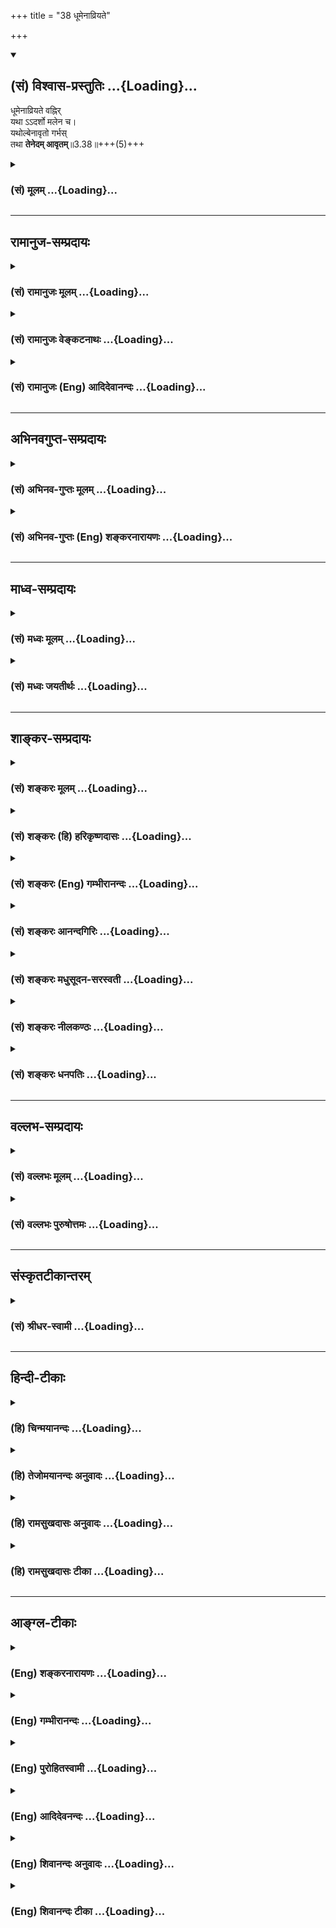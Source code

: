 +++
title = "38 धूमेनाव्रियते"

+++
<div class="js_include" newlevelforh1="2" title="(सं) विश्वास-प्रस्तुतिः" unfilled url="/purANam_vaiShNavam/mahAbhAratam/06-bhIShma-parva/03-bhagavad-gItA-parva/saMskRtam/vishvAsa-prastutiH/03_karma-yogaH/38_dhUmenAvriyate.md">
<details open><summary><h2>(सं) विश्वास-प्रस्तुतिः ...{Loading}...</h2></summary>

धूमेनाव्रियते वह्निर्  
यथा ऽऽदर्शो मलेन च।  
यथोल्बेनावृतो गर्भस्  
तथा **तेनेदम् आवृतम्**॥3.38॥+++(5)+++
</details>
</div>
<div class="js_include collapsed" newlevelforh1="3" title="(सं) मूलम्" unfilled url="/purANam_vaiShNavam/mahAbhAratam/06-bhIShma-parva/03-bhagavad-gItA-parva/saMskRtam/mUlam/03_karma-yogaH/38_dhUmenAvriyate.md">
<details><summary><h3>(सं) मूलम् ...{Loading}...</h3></summary>

धूमेनाव्रियते वह्निर्यथाऽऽदर्शो मलेन च।  
यथोल्बेनावृतो गर्भस्तथा तेनेदमावृतम्।।3.38।।
</details>
</div>


_________________
## रामानुज-सम्प्रदायः
<div class="js_include collapsed" newlevelforh1="3" title="(सं) रामानुजः मूलम्" unfilled url="/purANam_vaiShNavam/mahAbhAratam/06-bhIShma-parva/03-bhagavad-gItA-parva/saMskRtam/rAmAnujaH/mUlam/03_karma-yogaH/38_dhUmenAvriyate.md">
<details><summary><h3>(सं) रामानुजः मूलम् ...{Loading}...</h3></summary>

।।3.38।।**यथा धूमेन वह्निः आव्रियते यथा च आदर्शो मलेन यथा** च **उल्बेन
आवृतो गर्भः तथा तेन** कामेन **इदं** जन्तुजातम् **आवृतम्। आवरणप्रकारम्
आह**

</details>
</div>
<div class="js_include collapsed" newlevelforh1="3" title="(सं) रामानुजः वेङ्कटनाथः" unfilled url="/purANam_vaiShNavam/mahAbhAratam/06-bhIShma-parva/03-bhagavad-gItA-parva/saMskRtam/rAmAnujaH/venkaTanAthaH/03_karma-yogaH/38_dhUmenAvriyate.md">
<details><summary><h3>(सं) रामानुजः वेङ्कटनाथः ...{Loading}...</h3></summary>

  
  
।।3.38।। वैरित्वप्रकार उच्यते धूमेनेति। तत्र यथेत्यन्तमेकं वाक्यम्। आदर्शो
मलेन च इत्यत्र चकाराद्यथाशब्दोऽनुषक्त इति व्यञ्जनाययथा धूमेनेत्युक्तम्।
पूर्वस्मिन् श्लोके क्रोधस्यापि कामावस्थान्तरत्वव्यपदेशादुत्तरत्र
चकामरूपेणकामरूपम् 3।43 इति तस्यैवानुवृत्तेरत्रापि तच्छब्देन काम एव
परामृश्यत इति व्यञ्जनायतेन कामेनेत्युक्तम्। इदमिति
सामान्यनिर्देशेऽप्यचिद्ग्रहणासम्भवात्सर्वक्षेत्रज्ञग्रहणौचित्यादिदंशब्दस्य
वक्ष्यमाणपरत्वादपि लोकप्रतीतिपरत्वस्वारस्याच्चयया क्षेत्रज्ञशक्तिः सा
वेष्टिता इत्यादिवत् क्षेत्रज्ञानामावरणमिहोच्यत इत्यभिप्रायेणोक्तंइदं
जन्तुजातमिति। जन्तुशब्देन शरीरित्वस्य विवक्षितत्वादावरणार्हत्वं
दर्शितम्। नपुंसकनिर्देशस्य सामान्यविषयत्वेप्रदर्शनाय जातशब्दः।
अनादिवासनानुबन्धित्वेन सहजत्वं निवृत्तस्यापि पुनः पुनरुपाधिवशादागमं
स्वेच्छया निवर्तयितुमशक्यत्वं च दर्शयितुं दृष्टान्तत्रयोपादानम्।  
  

</details>
</div>
<div class="js_include collapsed" newlevelforh1="3" title="(सं) रामानुजः (Eng) आदिदेवानन्दः" unfilled url="/purANam_vaiShNavam/mahAbhAratam/06-bhIShma-parva/03-bhagavad-gItA-parva/saMskRtam/rAmAnujaH/english/AdidevAnandaH/03_karma-yogaH/38_dhUmenAvriyate.md">
<details><summary><h3>(सं) रामानुजः (Eng) आदिदेवानन्दः ...{Loading}...</h3></summary>

3.38 As a fire is enveloped by smoke, as a mirror by dust and as an embryo by the membrance, so are the embodied beings covered by this desire. Sri Krsna teaches the mode of this envelopement:

</details>
</div>


_________________
## अभिनवगुप्त-सम्प्रदायः
<div class="js_include collapsed" newlevelforh1="3" title="(सं) अभिनव-गुप्तः मूलम्" unfilled url="/purANam_vaiShNavam/mahAbhAratam/06-bhIShma-parva/03-bhagavad-gItA-parva/saMskRtam/abhinava-guptaH/mUlam/03_karma-yogaH/38_dhUmenAvriyate.md">
<details><summary><h3>(सं) अभिनव-गुप्तः मूलम् ...{Loading}...</h3></summary>

।।3.38।। धूमेनेति। दृष्टान्तत्रयेण दुरुपसर्गत्वम् +++(K दुरुपसर्पत्वम्)+++
अकार्यकरत्वं जुगुप्सास्पदत्वं च उक्तम्। अयमिति आत्मा।

</details>
</div>
<div class="js_include collapsed" newlevelforh1="3" title="(सं) अभिनव-गुप्तः (Eng) शङ्करनारायणः" unfilled url="/purANam_vaiShNavam/mahAbhAratam/06-bhIShma-parva/03-bhagavad-gItA-parva/saMskRtam/abhinava-guptaH/english/shankaranArAyaNaH/03_karma-yogaH/38_dhUmenAvriyate.md">
<details><summary><h3>(सं) अभिनव-गुप्तः (Eng) शङ्करनारायणः ...{Loading}...</h3></summary>

3.38 Dhumena etc. \[The foe's tripple nature viz.\] being a mischivous
appendage, himself creating mischieves, and being an object of disgust,
is explained by the triad of these similes. He : the Self.

</details>
</div>


_________________
## माध्व-सम्प्रदायः
<div class="js_include collapsed" newlevelforh1="3" title="(सं) मध्वः मूलम्" unfilled url="/purANam_vaiShNavam/mahAbhAratam/06-bhIShma-parva/03-bhagavad-gItA-parva/saMskRtam/madhvaH/mUlam/03_karma-yogaH/38_dhUmenAvriyate.md">
<details><summary><h3>(सं) मध्वः मूलम् ...{Loading}...</h3></summary>

।।3.38।। कथं विरोधी सः इदमनेनावृतम्। यथा धूमेनाग्निरावृतः
प्रकाशरूपोऽप्यन्येषां न सम्यग्दर्शनाय तथा परमात्मा। यथाऽऽदर्शो
मलेनावृतोऽन्याभिव्यक्तिहेतुर्न भवति तथाऽन्तःकरणं
परमात्मादेर्व्यक्तिहेतुर्न भवति कामेनावृतम्। यथोल्बेनावृत्य बद्धो भवति
गर्भः तथा कामेनावृतो जीवः।

</details>
</div>
<div class="js_include collapsed" newlevelforh1="3" title="(सं) मध्वः जयतीर्थः" unfilled url="/purANam_vaiShNavam/mahAbhAratam/06-bhIShma-parva/03-bhagavad-gItA-parva/saMskRtam/madhvaH/jayatIrthaH/03_karma-yogaH/38_dhUmenAvriyate.md">
<details><summary><h3>(सं) मध्वः जयतीर्थः ...{Loading}...</h3></summary>

।।3.38।। ननु प्रश्नस्योत्तरं जातं किमुत्तरेण इत्यतः श्लोकद्वयस्य
सङ्गतिमाह **कथमि**ति। स कामः कथं मोक्षस्य विरोधी इति जिज्ञासायामाह
**धूमेने**त्यादिनेति शेषः। विवक्षितार्थस्यास्फुटत्वात् व्याख्याति
**इदमि**ति। ईश्वरान्तःकरणजीवलक्षणं वस्तुत्रयम्। केन किमिव
इत्याकाङ्क्षायामाद्यं पादत्रयं व्याचष्टे **यथे**ति। परमात्मा कामेनावृतः
स्वयं सर्वज्ञोऽप्यन्यैर्न ज्ञायत इति शेषः। अन्यस्य मुखादेः। परमात्मादेः
इत्यादिपदेन जीवो गृह्यते। बन्धापेक्षयाऽऽवरणस्य समानकर्तृकत्वम्। बद्धः
सङ्कुचितो व्यापाराक्षम इति यावत्। उल्बो गर्भवेष्टनम्। कामेनावृतो जीवो
नेश्वरादिज्ञाने क्षम इत्यर्थः।

</details>
</div>


_________________
## शाङ्कर-सम्प्रदायः
<div class="js_include collapsed" newlevelforh1="3" title="(सं) शङ्करः मूलम्" unfilled url="/purANam_vaiShNavam/mahAbhAratam/06-bhIShma-parva/03-bhagavad-gItA-parva/saMskRtam/shankaraH/mUlam/03_karma-yogaH/38_dhUmenAvriyate.md">
<details><summary><h3>(सं) शङ्करः मूलम् ...{Loading}...</h3></summary>

।।3.38।। **धूमेन** सहजेन **आव्रियते वह्निः** प्रकाशात्मकः अप्रकाशात्मकेन
**यथा** वा **आदर्शो मलेन च यथा उल्बेन** च जरायुणा गर्भवेष्टनेन **आवृतः**
आच्छादितः **गर्भः तथा तेन इदम् आवृतम्**।। किं पुनस्तत् इदंशब्दवाच्यं यत्
कामेनावृतमित्युच्यते

</details>
</div>
<div class="js_include collapsed" newlevelforh1="3" title="(सं) शङ्करः (हि) हरिकृष्णदासः" unfilled url="/purANam_vaiShNavam/mahAbhAratam/06-bhIShma-parva/03-bhagavad-gItA-parva/saMskRtam/shankaraH/hindI/harikRShNadAsaH/03_karma-yogaH/38_dhUmenAvriyate.md">
<details><summary><h3>(सं) शङ्करः (हि) हरिकृष्णदासः ...{Loading}...</h3></summary>

।।3.38।। यह काम किस प्रकार वैरी है सो दृष्टान्तोंसे समझाते हैं जैसे
प्रकाशस्वरूप अग्नि अपने साथ उत्पन्न हुए अन्धकाररूप धूएँसे और दर्पण जैसे
मलसे आच्छादित हो जाता है तथा जैसे गर्भ अपने आवरणरूप जेरसे आच्छादित होता
है वैसे ही उस कामसे यह ( ज्ञान ) ढका हुआ है।

</details>
</div>
<div class="js_include collapsed" newlevelforh1="3" title="(सं) शङ्करः (Eng) गम्भीरानन्दः" unfilled url="/purANam_vaiShNavam/mahAbhAratam/06-bhIShma-parva/03-bhagavad-gItA-parva/saMskRtam/shankaraH/english/gambhIrAnandaH/03_karma-yogaH/38_dhUmenAvriyate.md">
<details><summary><h3>(सं) शङ्करः (Eng) गम्भीरानन्दः ...{Loading}...</h3></summary>

3.38 Yatha, as; vahnih, fire, which is naturally bright; avriyate, is
enveloped; dhumena, by smoke, which is born concomitantly (with fire)
and is naturally dark; or as adarsah, a mirror; is covered malena, by
dirt; ca, and; garbhah, a foetus; is avrtah, enclosed; ulbena, in the
womb by the amnion; tatha, so; is idam, this; avrtam, shrouded; tena, by
that. Again, what is that which is indicated by the word idam (this),
and which is covered by desire; The answer is:

</details>
</div>
<div class="js_include collapsed" newlevelforh1="3" title="(सं) शङ्करः आनन्दगिरिः" unfilled url="/purANam_vaiShNavam/mahAbhAratam/06-bhIShma-parva/03-bhagavad-gItA-parva/saMskRtam/shankaraH/AnandagiriH/03_karma-yogaH/38_dhUmenAvriyate.md">
<details><summary><h3>(सं) शङ्करः आनन्दगिरिः ...{Loading}...</h3></summary>

।।3.38।। उत्तरश्लोकमवतारयति **कथमिति।** अनेकदृष्टान्तोपादानं
प्रतिपत्तिसौकर्यार्थम्। सहजस्य धूमस्य प्रकाशात्मकवह्निं
प्रत्यावरकत्वसिद्ध्यर्थं विशिनष्टि **अप्रकाशात्मकेनेति।**

</details>
</div>
<div class="js_include collapsed" newlevelforh1="3" title="(सं) शङ्करः मधुसूदन-सरस्वती" unfilled url="/purANam_vaiShNavam/mahAbhAratam/06-bhIShma-parva/03-bhagavad-gItA-parva/saMskRtam/shankaraH/madhusUdana-sarasvatI/03_karma-yogaH/38_dhUmenAvriyate.md">
<details><summary><h3>(सं) शङ्करः मधुसूदन-सरस्वती ...{Loading}...</h3></summary>

।।3.38।। तस्य महापाप्मत्वेन वैरित्वमेव दृष्टान्तैः स्पष्टयति तत्र
शरीरारम्भात्प्रागन्तःकरणस्यालब्धवृत्तिकत्वात्सूक्ष्मः कामः शरीरारम्भकेण
कर्मणा स्थूलशरीरावच्छिन्ने लब्धवृत्तिकेऽन्तःकरणे कृताभिव्यक्तिः सन्
स्थूलो भवति स एव विषयस्यचिन्त्यमानतावस्थायां पुनःपुनरुद्रिच्यमानः
स्थूलतरो भवति स एव पुनर्विषयस्य भुज्यमानतावस्थायामत्यन्तोद्रेकं प्राप्तः
स्थूलतमो भवति। तत्र प्रथमावस्थायां दृष्टान्तां यथा धूमेन
सहजेनाप्रकाशात्मकेन प्रकाशात्मको वह्निराव्रियते। द्वितीयावस्थायां
दृष्टान्तः यथादर्शो मलेनासहजेनादर्शोत्पत्त्यनन्तरमुद्रिक्तेन।
चकारोऽवान्तरवैधर्म्यसूचनार्थः आव्रियत इति क्रियानुकर्षणार्थश्च।
तृतीयावस्थायां दृष्टान्तः यथोल्बेन जरायुणा गर्भवेष्टनचर्मणातिस्थूलेन
सर्वतो निरुध्यावृतः तथा प्रकारत्रयेणापि तेन कामेनेदमावृतम्। अत्र
धूमेनावृतोऽपि बह्निर्दाहादिलक्षणं स्वकार्यं करोति। मलेनावृतस्त्वादर्शः
प्रतिबिम्बग्रहणलक्षणं स्वकार्यं न करोति स्वच्छताधर्ममात्रतिरोधानात्।
स्वरूपतस्तूपलभ्यतएव। उल्बेनावृतस्तु गर्भो न हस्तपादादिप्रसारणरूपं
स्वकार्यं करोति न वा स्वरूपत उपलभ्यत इति विशेषः।

</details>
</div>
<div class="js_include collapsed" newlevelforh1="3" title="(सं) शङ्करः नीलकण्ठः" unfilled url="/purANam_vaiShNavam/mahAbhAratam/06-bhIShma-parva/03-bhagavad-gItA-parva/saMskRtam/shankaraH/nIlakaNThaH/03_karma-yogaH/38_dhUmenAvriyate.md">
<details><summary><h3>(सं) शङ्करः नीलकण्ठः ...{Loading}...</h3></summary>

।।3.38।। अस्य वैरित्वमेव विवृणोति **धूमेनेत्यादिना।** उल्बेन गर्भवेष्टनेन
जरायुणा। तेन कामेन इदं वक्ष्यमाणं ज्ञानमावृतम्। आवरणीयस्य
त्रैविध्यात्तदनुगुणं दृष्टान्तत्रयं ज्ञेयम्।

</details>
</div>
<div class="js_include collapsed" newlevelforh1="3" title="(सं) शङ्करः धनपतिः" unfilled url="/purANam_vaiShNavam/mahAbhAratam/06-bhIShma-parva/03-bhagavad-gItA-parva/saMskRtam/shankaraH/dhanapatiH/03_karma-yogaH/38_dhUmenAvriyate.md">
<details><summary><h3>(सं) शङ्करः धनपतिः ...{Loading}...</h3></summary>

।।3.38।। तस्य शत्रुत्वं स्पष्टयति। यथा धूमेन सहजेनाप्रकाशात्मकेनाग्निः
प्रकाशात्मको यथावाऽऽदर्शो मलेनाव्रियते यथोल्बेन गर्भवेष्टनेन जरायुणा
गर्भ आच्छादितस्तथा तेन कामेनेदं ज्ञानमावृतम्।
प्रथमदृष्टान्तेनात्मस्वरुपप्रकाशात्मकत्वं द्वितीयेन
यथावद्विषयस्वरुपप्रतिभानात्मकत्वं तृतीयेनोहापोहात्मकत्वं
ज्ञानस्यावृतिमिति बोध्यम्।

</details>
</div>


_________________
## वल्लभ-सम्प्रदायः
<div class="js_include collapsed" newlevelforh1="3" title="(सं) वल्लभः मूलम्" unfilled url="/purANam_vaiShNavam/mahAbhAratam/06-bhIShma-parva/03-bhagavad-gItA-parva/saMskRtam/vallabhaH/mUlam/03_karma-yogaH/38_dhUmenAvriyate.md">
<details><summary><h3>(सं) वल्लभः मूलम् ...{Loading}...</h3></summary>

।।3.38।। कामस्य वैरित्वमाह धूमेनेति। आर्द्रेन्धनसंयोगजोपधिभूतेनैव सहजेन
मलेनागन्तुकेन वा उल्बेन सर्वत आच्छादकेन गर्भवेष्टनचर्मणा गर्भ इवावृतं
कामेन जगत्।

</details>
</div>
<div class="js_include collapsed" newlevelforh1="3" title="(सं) वल्लभः पुरुषोत्तमः" unfilled url="/purANam_vaiShNavam/mahAbhAratam/06-bhIShma-parva/03-bhagavad-gItA-parva/saMskRtam/vallabhaH/puruShottamaH/03_karma-yogaH/38_dhUmenAvriyate.md">
<details><summary><h3>(सं) वल्लभः पुरुषोत्तमः ...{Loading}...</h3></summary>

  
  
।।3.38।। यतोऽयं वैरी ततोऽस्य ज्ञानमावर्त्तयति तेन मोहो भवतीत्याह धूमेनेति
त्रयेण। यथा धूमेन वह्निराव्रियते मलेन आदर्श आब्रियते उल्बेन
गर्भावेष्टनेन गर्भ आवृतः तथा तेन कामेन इदं ज्ञानमावृतम्। अत्र
दृष्टान्तेषु वह्न्यादित्रयनिरूपणस्यायं भावः पूर्वदृष्टान्तेन
भगवत्तापात्मकं ज्ञानं व्यज्यते द्वितीयेन सेवायोग्यस्वस्वरूपप्राप्तिरूपं
ज्ञानं व्यज्यते तृतीयेन बीजभावोत्पत्त्यात्मकज्ञानं व्यज्यते।  
  

</details>
</div>


_________________
## संस्कृतटीकान्तरम्
<div class="js_include collapsed" newlevelforh1="3" title="(सं) श्रीधर-स्वामी" unfilled url="/purANam_vaiShNavam/mahAbhAratam/06-bhIShma-parva/03-bhagavad-gItA-parva/saMskRtam/shrIdhara-svAmI/03_karma-yogaH/38_dhUmenAvriyate.md">
<details><summary><h3>(सं) श्रीधर-स्वामी ...{Loading}...</h3></summary>

।।3.38।। कामस्य वैरित्वं दर्शयति **धूमेनेति।** यथा धूमेन सहजेन
वह्निराव्रियत आच्छाद्यते यथा वाऽऽदर्शो मलेनागन्तुकेन यथा चोल्बेन
गर्भवेष्टनचर्मणा गर्भः सर्वतो निरुध्यावृतः तथा प्रकारत्रयेणापि तेन
कामेनावृतमिदम्।

</details>
</div>


_________________
## हिन्दी-टीकाः
<div class="js_include collapsed" newlevelforh1="3" title="(हि) चिन्मयानन्दः" unfilled url="/purANam_vaiShNavam/mahAbhAratam/06-bhIShma-parva/03-bhagavad-gItA-parva/hindI/chinmayAnandaH/03_karma-yogaH/38_dhUmenAvriyate.md">
<details><summary><h3>(हि) चिन्मयानन्दः ...{Loading}...</h3></summary>

।।3.38।। यहाँ तीन दृष्टान्त यह समझाने के लिये दिये गये हैं कि किस प्रकार
काम और क्रोध हमारे विचार की सार्मथ्य को आवृत कर देते हैं। शास्त्रों में
इसे पुनरुक्ति दोष माना गया है। किन्तु गीता में यह दोष नहीं मिलता।
भगवद्गीता में कहीं पर भी अनावश्यक या निरर्थक पुनरुक्ति नहीं है। इसे
ध्यान में रखकर इस श्लोक को समझने का प्रयत्न करें तो ज्ञात होगा कि यहाँ
दिये तीनों दृष्टान्तों में सूक्ष्म भेद है। वाच्यार्थ से कहीं अधिक अर्थ
इस श्लोक में बताया गया है। जगत् की अनित्य वस्तुओं के साथ आसक्ति के कारण
मनुष्य की विवेचन सार्मथ्य आच्छादित हो जाती है। हमारी आसक्तियाँ अथवा
इच्छाएँ तीन भागों में विभाजित की जा सकती हैं। अत्यन्त निम्न स्तर की
इच्छाएँ मुख्यत शारीरिक उपभोगों के लिये दूसरे हमारी महत्त्वाकांक्षाएँ हो
सकती हैं सत्ता धन प्रसिद्धि और कीर्ति पाने के लिये। इनसे भिन्न तीसरी
इच्छा हो सकती है आत्मविकास और आत्मसाक्षात्कार की। ये तीन प्रकार की
इच्छाएँ गुणों के प्राधान्य से क्रमश तामसिक राजसिक और सात्त्विक कहलाती
हैं। तीन दृष्टान्तों के द्वारा इन तीन प्रकार की इच्छाओं से उत्पन्न
विभिन्न प्रकार के आवरणों को स्पष्ट किया गया है। जैसे धुयें से अग्नि अनेक
बार धुयें से अग्नि की चमकती ज्वाला पूर्णत या अंशत आवृत हो जाती है। इसी
प्रकार सात्त्विक इच्छाएँ भी अनन्त स्वरूप आत्मा के प्रकाश को आवृत सी कर
लेती हैं। जैसे धूलि से दर्पण रजोगुण से उत्पन्न विक्षेपों के कारण बुद्धि
पर पड़े आवरण को इस उदाहरण के द्वारा स्पष्ट किया गया है। धुएँ के आवरण की
अपेक्षा दर्पण पर पड़े धूलि को दूर करने के लिये अधिक प्रयत्न की आवश्यकता
होती है। बहते हुये वायु के एक हल्के से झोंके से ही धुआँ हट जाता है जबकि
तूफान के द्वारा भी दर्पण स्वच्छ नहीं किया जा सकता। केवल एक स्वच्छ सूखे
कपड़े से पोंछकर ही उसे स्वच्छ करना सम्भव है। धुँए के होने पर भी कुछ
मात्रा में अग्नि दिखाई पड़ती है परन्तु धूलि की मोटी परत जमी हुई होने पर
दर्पण में प्रतिबिम्ब बिल्कुल नहीं दिखाई पड़ता। जैसे गर्भाशय से भ्रूण
तमोगुण जनित अत्यन्त निम्न पशु जैसी वैषयिक कामनाएँ दिव्य स्वरूप को पूर्णत
आवृत कर देती हैं जिसे समझने के लिए यह भ्रूण का दृष्टांत दिया गया है।
गर्भस्थ शिशु पूरी तरह आच्छादित रहता है और उसके जन्म के पूर्व उसे देखना
संभव भी नहीं होता। यहाँ आवरण पूर्ण है और उसके दूर होने के लिये कुछ
निश्चित काल की आवश्यकता होती है। इसी प्रकार तामसिक इच्छाओं से उत्पन्न
बुद्धि पर के आवरण को हटाने के लिए जीव को विकास की सीढ़ी पर चढ़ते हुए
दीर्घकाल तक प्रतीक्षा करनी पड़ती है। इस प्रकार इन भिन्नभिन्न प्रकार की
इच्छाओं से उत्पन्न विभिन्न तारतम्य में अनुभव में आने वाले आवरणों को
स्पष्ट किया गया है। इस श्लोक में केवल सर्वनामों का उपयोग करके कहा गया है
कि उसके द्वारा यह आवृत है। अब अगले श्लोक में इन दोनों सर्वनामों उसके
द्वारा और यह को स्पष्ट किया गया है

</details>
</div>
<div class="js_include collapsed" newlevelforh1="3" title="(हि) तेजोमयानन्दः अनुवादः" unfilled url="/purANam_vaiShNavam/mahAbhAratam/06-bhIShma-parva/03-bhagavad-gItA-parva/hindI/tejomayAnandaH/anuvAdaH/03_karma-yogaH/38_dhUmenAvriyate.md">
<details><summary><h3>(हि) तेजोमयानन्दः अनुवादः ...{Loading}...</h3></summary>

।।3.38।। जैसे धुयें से अग्नि और धूलि से दर्पण ढक जाता है तथा जैसे भ्रूण
गर्भाशय से ढका रहता है, वैसे उस (काम) के द्वारा यह (ज्ञान) आवृत होता
है।।

</details>
</div>
<div class="js_include collapsed" newlevelforh1="3" title="(हि) रामसुखदासः अनुवादः" unfilled url="/purANam_vaiShNavam/mahAbhAratam/06-bhIShma-parva/03-bhagavad-gItA-parva/hindI/rAmasukhadAsaH/anuvAdaH/03_karma-yogaH/38_dhUmenAvriyate.md">
<details><summary><h3>(हि) रामसुखदासः अनुवादः ...{Loading}...</h3></summary>

।।3.38।। जैसे धुएँसे अग्नि और मैलसे दर्पण ढक जाता है तथा जैसे जेरसे गर्भ
ढका रहता है, ऐसे ही उस कामके द्वारा यह ज्ञान ( विवेक) ढका हुआ है।

</details>
</div>
<div class="js_include collapsed" newlevelforh1="3" title="(हि) रामसुखदासः टीका" unfilled url="/purANam_vaiShNavam/mahAbhAratam/06-bhIShma-parva/03-bhagavad-gItA-parva/hindI/rAmasukhadAsaH/TIkA/03_karma-yogaH/38_dhUmenAvriyate.md">
<details><summary><h3>(हि) रामसुखदासः टीका ...{Loading}...</h3></summary>

।।3.38।।***व्याख्या--***'**धूमेनाव्रियते वह्निः'--**जैसे धुएँसे अग्नि
ढकी रहती है, ऐसे ही कामनासे मनुष्यका विवेक ढका रहता है अर्थात् स्पष्ट
प्रतीत नहीं होता।  
  
विवेक बुद्धिमें प्रकट होता है। बुद्धि तीन प्रकारकी होती है--सात्त्विकी,
राजसी और तामसी। सात्त्विकी बुद्धिमें कर्तव्य-अकर्तव्य ठीक-ठीक ज्ञान होता
है, राजसी बुद्धिमें कर्तव्य-अकर्तव्यका ठीक-ठीक ज्ञान नहीं होता और तामसी
बुद्धिमें सब वस्तुओंका विपरीत ज्ञान होता है (गीता 18। 30 32)। कामना
उत्पन्न होनेपर सात्त्विकी बुद्धि भी धुएँसे अग्निके समान ढकी जाती है, फिर
राजसी और तामसी बुद्धिका तो कहना ही क्या है ! सांसारिक इच्छा उत्पन्न होते
ही पारमार्थिक मार्गमें धुआँ हो जाता है। अगर इस अवस्थामें सावधानी नहीं
हुई तो कामना और अधिक बढ़ जाती है। कामना बढ़नेपर तो पारमार्थिक मार्गमें
अँधेरा ही हो जाता है। उत्पत्ति विनाशशील जड वस्तुओंमें प्रियता, महत्ता,
सुखरूपता, सुन्दरता, विशेषता आदि दीखनेके कारण ही उनकी कामना पैदा होती है।
यह कामना ही मूलमें विवेकको ढकनेवाली है। अन्य शरीरोंकी अपेक्षा
मनुष्य-शरीरमें विवेक विशेषरूपसे प्रकट है; किन्तु जड पदार्थोंकी कामनाके
कारण वह विवेक काम नहीं करता। कामना उत्पन्न होते ही विवेक धुँधला हो जाता
है। जैसे धुँएसे ढकी रहनेपर भी अग्नि काम कर सकती है, ऐसे ही यदि साधक
कामनाके पैदा होते ही सावधान हो जाय तो उसका विवेक काम कर सकता
है। प्रथमावस्थामें ही कामनाको नष्ट करनेका सरल उपाय यह है कि कामना उत्पन्न
होते ही साधक विचार करे कि हम जिस वस्तुकी कामना करते हैं, वह वस्तु हमारे
साथ सदा रहनेवाली नहीं है। वह वस्तु पहले भी हमारे साथ नहीं थी और बादमें
भी हमारे साथ नहीं रहेगी तथा बीचमें भी उस वस्तुका हमारेसे निरन्तर वियोग
हो रहा है। ऐसा विचार करनेसे कामना नहीं रहती।

</details>
</div>


_________________
## आङ्ग्ल-टीकाः
<div class="js_include collapsed" newlevelforh1="3" title="(Eng) शङ्करनारायणः" unfilled url="/purANam_vaiShNavam/mahAbhAratam/06-bhIShma-parva/03-bhagavad-gItA-parva/english/shankaranArAyaNaH/03_karma-yogaH/38_dhUmenAvriyate.md">
<details><summary><h3>(Eng) शङ्करनारायणः ...{Loading}...</h3></summary>

3.38. As the fire is concealed by smoke and a mirror by dirt, and as the embryo is concealed by membrance-cover, so He is concealed by this
(foe).

</details>
</div>
<div class="js_include collapsed" newlevelforh1="3" title="(Eng) गम्भीरानन्दः" unfilled url="/purANam_vaiShNavam/mahAbhAratam/06-bhIShma-parva/03-bhagavad-gItA-parva/english/gambhIrAnandaH/03_karma-yogaH/38_dhUmenAvriyate.md">
<details><summary><h3>(Eng) गम्भीरानन्दः ...{Loading}...</h3></summary>

3.38 As fire is enveloped by smoke, as a mirror by dirt, and as a foetus remains enclosed in the womb, so in this shrouded by that.

</details>
</div>
<div class="js_include collapsed" newlevelforh1="3" title="(Eng) पुरोहितस्वामी" unfilled url="/purANam_vaiShNavam/mahAbhAratam/06-bhIShma-parva/03-bhagavad-gItA-parva/english/purohitasvAmI/03_karma-yogaH/38_dhUmenAvriyate.md">
<details><summary><h3>(Eng) पुरोहितस्वामी ...{Loading}...</h3></summary>

3.38 As fire is shrouded in smoke, a mirror by dust and a child by the womb, so is the universe enveloped in desire.

</details>
</div>
<div class="js_include collapsed" newlevelforh1="3" title="(Eng) आदिदेवनन्दः" unfilled url="/purANam_vaiShNavam/mahAbhAratam/06-bhIShma-parva/03-bhagavad-gItA-parva/english/AdidevanandaH/03_karma-yogaH/38_dhUmenAvriyate.md">
<details><summary><h3>(Eng) आदिदेवनन्दः ...{Loading}...</h3></summary>

3.38 As a fire is enveloped by smoke, as a mirror is covered by dust,
and as an embryo is encased in the membrane, so is this (worldA)
enveloped by it (desire).

</details>
</div>
<div class="js_include collapsed" newlevelforh1="3" title="(Eng) शिवानन्दः अनुवादः" unfilled url="/purANam_vaiShNavam/mahAbhAratam/06-bhIShma-parva/03-bhagavad-gItA-parva/english/shivAnandaH/anuvAdaH/03_karma-yogaH/38_dhUmenAvriyate.md">
<details><summary><h3>(Eng) शिवानन्दः अनुवादः ...{Loading}...</h3></summary>

3.38 As fire is enveloped by smoke, as a mirror by dust, and as an embryo by the amnion, so is this enveloped by that.

</details>
</div>
<div class="js_include collapsed" newlevelforh1="3" title="(Eng) शिवानन्दः टीका" unfilled url="/purANam_vaiShNavam/mahAbhAratam/06-bhIShma-parva/03-bhagavad-gItA-parva/english/shivAnandaH/TIkA/03_karma-yogaH/38_dhUmenAvriyate.md">
<details><summary><h3>(Eng) शिवानन्दः टीका ...{Loading}...</h3></summary>

3.38 धूमेन by smoke; आव्रियते is enveloped; वह्निः fire; यथा as; आदर्शः
a mirror; मलेन by dust; च and; यथा as; उल्बेन by the amnion; आवृतः
enveloped; गर्भः embryo; तथा so; तेन by it; इदम् this; आवृतम्
enveloped.Commentary This means the universe. This also means knowledge.
That means desire.

</details>
</div>
